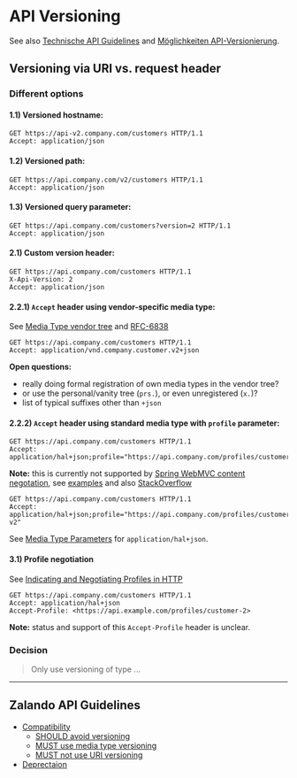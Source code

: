 # API Versioning

See also [Technische API Guidelines](https://confluence.scm.otto.de/display/API/Technische+API+Guidelines#TechnischeAPIGuidelines-VersionierungundKompabilit%C3%A4t) and [Möglichkeiten API-Versionierung](https://confluence.scm.otto.de/pages/viewpage.action?pageId=213378715).

## Versioning via URI vs. request header

### Different options

#### 1.1) Versioned hostname:

```http
GET https://api-v2.company.com/customers HTTP/1.1
Accept: application/json
```

#### 1.2) Versioned path:

```http
GET https://api.company.com/v2/customers HTTP/1.1
Accept: application/json
```

#### 1.3) Versioned query parameter:

```http
GET https://api.company.com/customers?version=2 HTTP/1.1
Accept: application/json
```

#### 2.1) Custom version header:

```http
GET https://api.company.com/customers HTTP/1.1
X-Api-Version: 2
Accept: application/json
```

#### 2.2.1) `Accept` header using vendor-specific media type:

See [Media Type vendor tree](https://en.wikipedia.org/wiki/Media_type#Vendor_tree) and [RFC-6838](https://tools.ietf.org/html/rfc6838#section-3.2)

```http
GET https://api.company.com/customers HTTP/1.1
Accept: application/vnd.company.customer.v2+json
```

**Open questions:**

* really doing formal registration of own media types in the vendor tree?
* or use the personal/vanity tree (`prs.`), or even unregistered (`x.`)?
* list of typical suffixes other than `+json`

#### 2.2.2) `Accept` header using standard media type with `profile` parameter:

```http
GET https://api.company.com/customers HTTP/1.1
Accept: application/hal+json;profile="https://api.company.com/profiles/customer";version=2
```

**Note:** this is currently not supported by [Spring WebMVC content negotation](https://docs.spring.io/spring/docs/current/spring-framework-reference/web.html#mvc-multiple-representations), see [examples](https://github.com/jensfischer1515/rest-api-incubator#content-negotiation) and also [StackOverflow](https://stackoverflow.com/questions/32071006/does-http-content-negotiation-respect-media-type-parameters)

```http
GET https://api.company.com/customers HTTP/1.1
Accept: application/hal+json;profile="https://api.company.com/profiles/customer-v2"
```

See [Media Type Parameters](https://tools.ietf.org/html/draft-kelly-json-hal-08#page-8) for `application/hal+json`.

#### 3.1) Profile negotiation

See [Indicating and Negotiating Profiles in HTTP](https://profilenegotiation.github.io/I-D-Profile-Negotiation/I-D-Profile-Negotiation)

```http
GET https://api.company.com/customers HTTP/1.1
Accept: application/hal+json
Accept-Profile: <https://api.example.com/profiles/customer-2>
```

**Note:** status and support of this `Accept-Profile` header is unclear.

### Decision

> Only use versioning of type ...

---

## Zalando API Guidelines

* [Compatibility](https://opensource.zalando.com/restful-api-guidelines/#compatibility)
  * [SHOULD avoid versioning](https://opensource.zalando.com/restful-api-guidelines/#113)
  * [MUST use media type versioning](https://opensource.zalando.com/restful-api-guidelines/#114)
  * [MUST not use URI versioning](https://opensource.zalando.com/restful-api-guidelines/#115)
* [Deprectaion](https://opensource.zalando.com/restful-api-guidelines/#deprecation)
